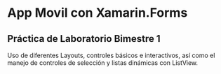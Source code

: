 # App Movil con Xamarin.Forms

## Práctica de Laboratorio Bimestre 1

Uso de diferentes Layouts, controles básicos e interactivos, así como el manejo de controles de selección y listas dinámicas con ListView.
